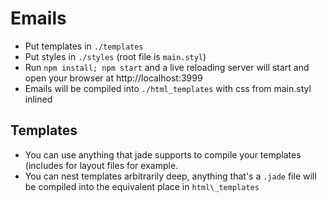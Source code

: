 # Emails

* Put templates in `./templates`
* Put styles in `./styles` (root file is `main.styl`)
* Run `npm install; npm start` and a live reloading server will start and open your browser at http://localhost:3999
* Emails will be compiled into `./html_templates` with css from main.styl inlined


## Templates

* You can use anything that jade supports to compile your templates (includes for layout files for example.
* You can nest templates arbitrarily deep, anything that's a `.jade` file will be compiled into the equivalent place in `html\_templates`
